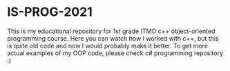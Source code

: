 # IS-PROG-2021
This is my educational repository for 1st grade ITMO c++ object-oriented programming course. Here you can watch how I worked with c++, but this is quite old code and now I would probably make it better. To get more actual examples of my OOP code, please check c# programming repository :)
